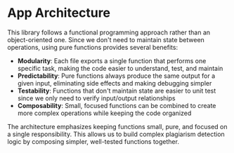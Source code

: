 # App Architecture

This library follows a functional programming approach rather than an object-oriented one. Since we don't need to maintain state between operations, using pure functions provides several benefits:

- **Modularity**: Each file exports a single function that performs one specific task, making the code easier to understand, test, and maintain
- **Predictability**: Pure functions always produce the same output for a given input, eliminating side effects and making debugging simpler
- **Testability**: Functions that don't maintain state are easier to unit test since we only need to verify input/output relationships
- **Composability**: Small, focused functions can be combined to create more complex operations while keeping the code organized

The architecture emphasizes keeping functions small, pure, and focused on a single responsibility. This allows us to build complex plagiarism detection logic by composing simpler, well-tested functions together.

